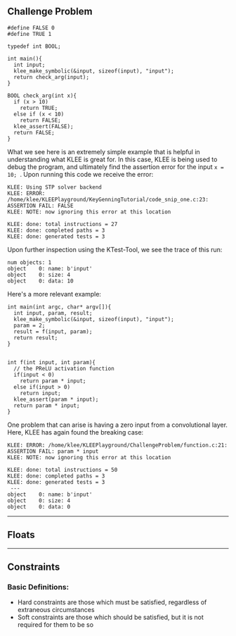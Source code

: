 ## Challenge Problem
```                                                                                                                                                              
#define FALSE 0
#define TRUE 1

typedef int BOOL;

int main(){
  int input;
  klee_make_symbolic(&input, sizeof(input), "input");
  return check_arg(input);
}

BOOL check_arg(int x){
  if (x > 10)
    return TRUE;
  else if (x < 10)
    return FALSE;
  klee_assert(FALSE);
  return FALSE;
}
```

What we see here is an extremely simple example that is helpful in understanding what KLEE is great for. In this case, KLEE is being used to debug the program, and ultimately find the assertion error for the input ```x = 10; ```.  Upon running this code we receive the error:
```
KLEE: Using STP solver backend
KLEE: ERROR: /home/klee/KLEEPlayground/KeyGenningTutorial/code_snip_one.c:23: ASSERTION FAIL: FALSE
KLEE: NOTE: now ignoring this error at this location

KLEE: done: total instructions = 27
KLEE: done: completed paths = 3
KLEE: done: generated tests = 3
```
Upon further inspection using the KTest-Tool, we see the trace of this run:
```
num objects: 1
object    0: name: b'input'
object    0: size: 4
object    0: data: 10
```
Here's a more relevant example:

```
int main(int argc, char* argv[]){
  int input, param, result;
  klee_make_symbolic(&input, sizeof(input), "input");
  param = 2;
  result = f(input, param);
  return result;
}


int f(int input, int param){
  // the PReLU activation function                                                                                                                                                                          
  if(input < 0)
    return param * input;
  else if(input > 0)
    return input;
  klee_assert(param * input);
  return param * input;
}
```
One problem that can arise is having a zero input from a convolutional layer. Here, KLEE has again found the breaking case:
```
KLEE: ERROR: /home/klee/KLEEPlayground/ChallengeProblem/function.c:21: ASSERTION FAIL: param * input
KLEE: NOTE: now ignoring this error at this location

KLEE: done: total instructions = 50
KLEE: done: completed paths = 3
KLEE: done: generated tests = 3
 ---
object    0: name: b'input'
object    0: size: 4
object    0: data: 0
```
---
## Floats
---
## Constraints

### Basic Definitions:
- Hard constraints are those which must be satisfied, regardless of extraneous circumstances
- Soft constraints are those which should be satisfied, but it is not required for them to be so

 
